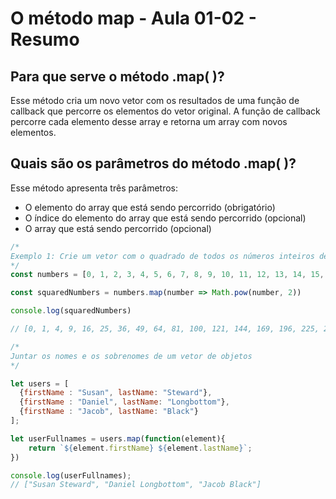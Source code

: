 # O método map - Aula 01-02 - Resumo

## Para que serve o método .map( )?
Esse método cria um novo vetor com os resultados de uma função de callback que percorre os elementos do vetor original. A função de callback percorre cada elemento desse array e retorna um array com novos elementos.

## Quais são os parâmetros do método .map( )?

Esse método apresenta três parâmetros:
- O elemento do array que está sendo percorrido (obrigatório)
- O índice do elemento do array que está sendo percorrido (opcional)
- O array que está sendo percorrido (opcional)

```javascript
/*
Exemplo 1: Crie um vetor com o quadrado de todos os números inteiros de 0 a 20. Imprimir todos os valores armazenados.
*/
const numbers = [0, 1, 2, 3, 4, 5, 6, 7, 8, 9, 10, 11, 12, 13, 14, 15, 16, 17, 18, 19, 20]

const squaredNumbers = numbers.map(number => Math.pow(number, 2))

console.log(squaredNumbers)

// [0, 1, 4, 9, 16, 25, 36, 49, 64, 81, 100, 121, 144, 169, 196, 225, 256, 289, 324, 361, 400]
```

```javascript
/*
Juntar os nomes e os sobrenomes de um vetor de objetos
*/

let users = [
  {firstName : "Susan", lastName: "Steward"},
  {firstName : "Daniel", lastName: "Longbottom"},
  {firstName : "Jacob", lastName: "Black"}
];

let userFullnames = users.map(function(element){
    return `${element.firstName} ${element.lastName}`;
})

console.log(userFullnames);
// ["Susan Steward", "Daniel Longbottom", "Jacob Black"]
```